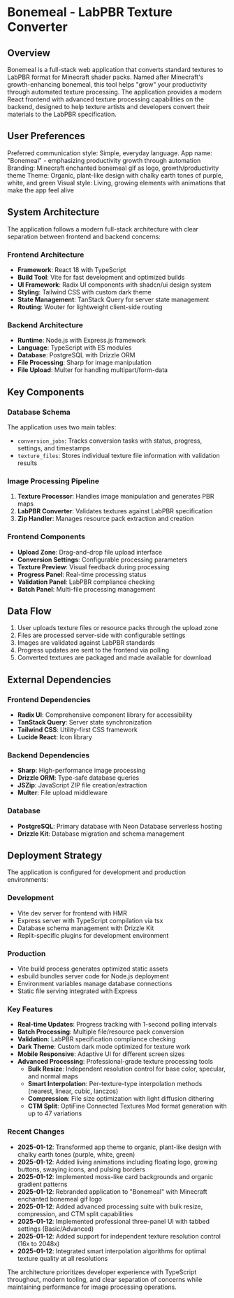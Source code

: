 # Bonemeal - LabPBR Texture Converter

## Overview

Bonemeal is a full-stack web application that converts standard textures to LabPBR format for Minecraft shader packs. Named after Minecraft's growth-enhancing bonemeal, this tool helps "grow" your productivity through automated texture processing. The application provides a modern React frontend with advanced texture processing capabilities on the backend, designed to help texture artists and developers convert their materials to the LabPBR specification.

## User Preferences

Preferred communication style: Simple, everyday language.
App name: "Bonemeal" - emphasizing productivity growth through automation
Branding: Minecraft enchanted bonemeal gif as logo, growth/productivity theme
Theme: Organic, plant-like design with chalky earth tones of purple, white, and green
Visual style: Living, growing elements with animations that make the app feel alive

## System Architecture

The application follows a modern full-stack architecture with clear separation between frontend and backend concerns:

### Frontend Architecture
- **Framework**: React 18 with TypeScript
- **Build Tool**: Vite for fast development and optimized builds
- **UI Framework**: Radix UI components with shadcn/ui design system
- **Styling**: Tailwind CSS with custom dark theme
- **State Management**: TanStack Query for server state management
- **Routing**: Wouter for lightweight client-side routing

### Backend Architecture
- **Runtime**: Node.js with Express.js framework
- **Language**: TypeScript with ES modules
- **Database**: PostgreSQL with Drizzle ORM
- **File Processing**: Sharp for image manipulation
- **File Upload**: Multer for handling multipart/form-data

## Key Components

### Database Schema
The application uses two main tables:
- `conversion_jobs`: Tracks conversion tasks with status, progress, settings, and timestamps
- `texture_files`: Stores individual texture file information with validation results

### Image Processing Pipeline
1. **Texture Processor**: Handles image manipulation and generates PBR maps
2. **LabPBR Converter**: Validates textures against LabPBR specification
3. **Zip Handler**: Manages resource pack extraction and creation

### Frontend Components
- **Upload Zone**: Drag-and-drop file upload interface
- **Conversion Settings**: Configurable processing parameters
- **Texture Preview**: Visual feedback during processing
- **Progress Panel**: Real-time processing status
- **Validation Panel**: LabPBR compliance checking
- **Batch Panel**: Multi-file processing management

## Data Flow

1. User uploads texture files or resource packs through the upload zone
2. Files are processed server-side with configurable settings
3. Images are validated against LabPBR standards
4. Progress updates are sent to the frontend via polling
5. Converted textures are packaged and made available for download

## External Dependencies

### Frontend Dependencies
- **Radix UI**: Comprehensive component library for accessibility
- **TanStack Query**: Server state synchronization
- **Tailwind CSS**: Utility-first CSS framework
- **Lucide React**: Icon library

### Backend Dependencies
- **Sharp**: High-performance image processing
- **Drizzle ORM**: Type-safe database queries
- **JSZip**: JavaScript ZIP file creation/extraction
- **Multer**: File upload middleware

### Database
- **PostgreSQL**: Primary database with Neon Database serverless hosting
- **Drizzle Kit**: Database migration and schema management

## Deployment Strategy

The application is configured for development and production environments:

### Development
- Vite dev server for frontend with HMR
- Express server with TypeScript compilation via tsx
- Database schema management with Drizzle Kit
- Replit-specific plugins for development environment

### Production
- Vite build process generates optimized static assets
- esbuild bundles server code for Node.js deployment
- Environment variables manage database connections
- Static file serving integrated with Express

### Key Features
- **Real-time Updates**: Progress tracking with 1-second polling intervals
- **Batch Processing**: Multiple file/resource pack conversion
- **Validation**: LabPBR specification compliance checking
- **Dark Theme**: Custom dark mode optimized for texture work
- **Mobile Responsive**: Adaptive UI for different screen sizes
- **Advanced Processing**: Professional-grade texture processing tools
  - **Bulk Resize**: Independent resolution control for base color, specular, and normal maps
  - **Smart Interpolation**: Per-texture-type interpolation methods (nearest, linear, cubic, lanczos)
  - **Compression**: File size optimization with light diffusion dithering
  - **CTM Split**: OptiFine Connected Textures Mod format generation with up to 47 variations

### Recent Changes
- **2025-01-12**: Transformed app theme to organic, plant-like design with chalky earth tones (purple, white, green)
- **2025-01-12**: Added living animations including floating logo, growing buttons, swaying icons, and pulsing borders
- **2025-01-12**: Implemented moss-like card backgrounds and organic gradient patterns
- **2025-01-12**: Rebranded application to "Bonemeal" with Minecraft enchanted bonemeal gif logo
- **2025-01-12**: Added advanced processing suite with bulk resize, compression, and CTM split capabilities
- **2025-01-12**: Implemented professional three-panel UI with tabbed settings (Basic/Advanced)
- **2025-01-12**: Added support for independent texture resolution control (16x to 2048x)
- **2025-01-12**: Integrated smart interpolation algorithms for optimal texture quality at all resolutions

The architecture prioritizes developer experience with TypeScript throughout, modern tooling, and clear separation of concerns while maintaining performance for image processing operations.
